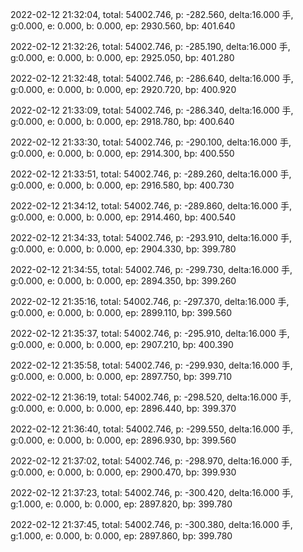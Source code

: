 2022-02-12 21:32:04, total: 54002.746, p: -282.560, delta:16.000 手, g:0.000, e: 0.000, b: 0.000, ep: 2930.560, bp: 401.640

2022-02-12 21:32:26, total: 54002.746, p: -285.190, delta:16.000 手, g:0.000, e: 0.000, b: 0.000, ep: 2925.050, bp: 401.280

2022-02-12 21:32:48, total: 54002.746, p: -286.640, delta:16.000 手, g:0.000, e: 0.000, b: 0.000, ep: 2920.720, bp: 400.920

2022-02-12 21:33:09, total: 54002.746, p: -286.340, delta:16.000 手, g:0.000, e: 0.000, b: 0.000, ep: 2918.780, bp: 400.640

2022-02-12 21:33:30, total: 54002.746, p: -290.100, delta:16.000 手, g:0.000, e: 0.000, b: 0.000, ep: 2914.300, bp: 400.550

2022-02-12 21:33:51, total: 54002.746, p: -289.260, delta:16.000 手, g:0.000, e: 0.000, b: 0.000, ep: 2916.580, bp: 400.730

2022-02-12 21:34:12, total: 54002.746, p: -289.860, delta:16.000 手, g:0.000, e: 0.000, b: 0.000, ep: 2914.460, bp: 400.540

2022-02-12 21:34:33, total: 54002.746, p: -293.910, delta:16.000 手, g:0.000, e: 0.000, b: 0.000, ep: 2904.330, bp: 399.780

2022-02-12 21:34:55, total: 54002.746, p: -299.730, delta:16.000 手, g:0.000, e: 0.000, b: 0.000, ep: 2894.350, bp: 399.260

2022-02-12 21:35:16, total: 54002.746, p: -297.370, delta:16.000 手, g:0.000, e: 0.000, b: 0.000, ep: 2899.110, bp: 399.560

2022-02-12 21:35:37, total: 54002.746, p: -295.910, delta:16.000 手, g:0.000, e: 0.000, b: 0.000, ep: 2907.210, bp: 400.390

2022-02-12 21:35:58, total: 54002.746, p: -299.930, delta:16.000 手, g:0.000, e: 0.000, b: 0.000, ep: 2897.750, bp: 399.710

2022-02-12 21:36:19, total: 54002.746, p: -298.520, delta:16.000 手, g:0.000, e: 0.000, b: 0.000, ep: 2896.440, bp: 399.370

2022-02-12 21:36:40, total: 54002.746, p: -299.550, delta:16.000 手, g:0.000, e: 0.000, b: 0.000, ep: 2896.930, bp: 399.560

2022-02-12 21:37:02, total: 54002.746, p: -298.970, delta:16.000 手, g:0.000, e: 0.000, b: 0.000, ep: 2900.470, bp: 399.930

2022-02-12 21:37:23, total: 54002.746, p: -300.420, delta:16.000 手, g:1.000, e: 0.000, b: 0.000, ep: 2897.820, bp: 399.780

2022-02-12 21:37:45, total: 54002.746, p: -300.380, delta:16.000 手, g:1.000, e: 0.000, b: 0.000, ep: 2897.860, bp: 399.780